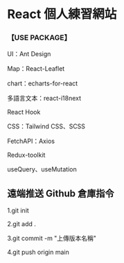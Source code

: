 <h1>React 個人練習網站</h1>
<h3>【USE PACKAGE】</h3>
<p>UI：Ant Design</p>
<p>Map：React-Leaflet</p>
<p>chart：echarts-for-react</p>
<p>多語言文本：react-i18next</p>
<p>React Hook</p>
<p>CSS：Tailwind CSS、SCSS</p>
<p>FetchAPI：Axios</p>
<p>Redux-toolkit</p>
<p>useQuery、useMutation</p>
<h2>遠端推送 Github 倉庫指令</h2>
<p>1.git init</p>
<p>2.git add .</p>
<p>3.git commit -m "上傳版本名稱"</p>
<p>4.git push origin main</p>
